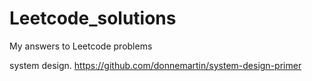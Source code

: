 # Leetcode_solutions
My answers to Leetcode problems

system design.
https://github.com/donnemartin/system-design-primer

